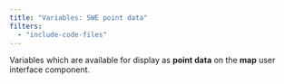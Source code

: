 ```yaml
---
title: "Variables: SWE point data"
filters:
  - "include-code-files"
---
```


Variables which are available for display as **point data** on the **map** user
interface component.
